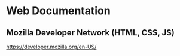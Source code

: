 # Web Documentation

## Mozilla Developer Network (HTML, CSS, JS)
https://developer.mozilla.org/en-US/
